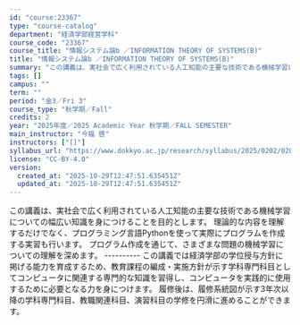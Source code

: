 ```yaml
---
id: "course:23367"
type: "course-catalog"
department: "経済学部経営学科"
course_code: "23367"
course_title: "情報システム論b ／INFORMATION THEORY OF SYSTEMS(B)"
title: "情報システム論b ／INFORMATION THEORY OF SYSTEMS(B)"
summary: "この講義は、実社会で広く利用されている人工知能の主要な技術である機械学習についての幅広い知識を身につけることを目的とします。 理論的な内容を理解するだけでなく、プログラミング言語Pythonを使って実際にプログラムを作成する実習も行います。…"
tags: []
campus: ""
term: ""
period: "金3／Fri 3"
course_type: "秋学期／Fall"
credits: 2
year: "2025年度／2025 Academic Year 秋学期／FALL SEMESTER"
main_instructor: "今福 啓"
instructors: ["[]"]
syllabus_url: "https://www.dokkyo.ac.jp/research/syllabus/2025/0202/0202_23367_ja_JP.html"
license: "CC-BY-4.0"
version:
  created_at: "2025-10-29T12:47:51.635451Z"
  updated_at: "2025-10-29T12:47:51.635451Z"
---
```

この講義は、実社会で広く利用されている人工知能の主要な技術である機械学習についての幅広い知識を身につけることを目的とします。 理論的な内容を理解するだけでなく、プログラミング言語Pythonを使って実際にプログラムを作成する実習も行います。 プログラム作成を通じて、さまざまな問題の機械学習についての理解を深めます。 ---------- この講義では経済学部の学位授与方針に掲げる能力を育成するため、教育課程の編成・実施方針が示す学科専門科目としてコンピュータに関連する専門的な知識を習得し、コンピュータを実践的に使用するために必要となる力を身につけます。 履修後は、履修系統図が示す3年次以降の学科専門科目、教職関連科目、演習科目の学修を円滑に進めることができます。
